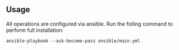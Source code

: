 
## Usage

All operations are configured via ansible. Run the folling command to perform full installation:

`ansible-playbook --ask-become-pass ansible/main.yml`
